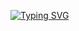 [![Typing SVG](https://readme-typing-svg.herokuapp.com?font=Roboto+Mono&lines=@timokoz)](https://git.io/typing-svg)
